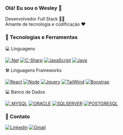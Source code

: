 ### Olá! Eu sou o Wesley 👋


Desenvolvedor Full Stack 👨‍💻<br>Amante de tecnologia e codificação ❤️

### 🚀 Tecnologias e Ferramentas



💻 Linguagens

[![.Net](https://img.shields.io/badge/.NET-5C2D91?style=for-the-badge&logo=.net&logoColor=white)]()
[![C-Sharp](https://img.shields.io/badge/C%23-239120?style=for-the-badge&logo=c-sharp&logoColor=white)]()
[![JavaScript](https://img.shields.io/badge/JavaScript-F7DF1E?style=for-the-badge&logo=javascript&logoColor=black)]()
[![Java](https://img.shields.io/badge/Java-ED8B00?style=for-the-badge&logo=openjdk&logoColor=white)]()


🛠️ Linguagens Frameworks

[![React](https://img.shields.io/badge/React-20232A?style=for-the-badge&logo=react&logoColor=61DAFB)]()
[![Node](    https://img.shields.io/badge/Node.js-43853D?style=for-the-badge&logo=node.js&logoColor=white)]()
[![Jquery](https://img.shields.io/badge/jQuery-0769AD?style=for-the-badge&logo=jquery&logoColor=white)]()
[![TailWind](https://img.shields.io/badge/Tailwind_CSS-38B2AC?style=for-the-badge&logo=tailwind-css&logoColor=white)]()
[![Boostrap](https://img.shields.io/badge/Bootstrap-563D7C?style=for-the-badge&logo=bootstrap&logoColor=white)]()

💻 Banco de Dados

[![.MYSQL](https://img.shields.io/badge/MySQL-005C84?style=for-the-badge&logo=mysql&logoColor=white)]()
[![ORACLE](https://img.shields.io/badge/Oracle-F80000?style=for-the-badge&logo=oracle&logoColor=black)]()
[![SQLSERVER](https://img.shields.io/badge/SQL_Server-CC2927?style=for-the-badge&logo=microsoftsqlserver&logoColor=white)]()
[![POSTGRESQL](https://img.shields.io/badge/PostgreSQL-316192?style=for-the-badge&logo=postgresql&logoColor=white)]()


### 📱 Contato

[![Linkedin](https://img.shields.io/badge/LinkedIn-0077B5?style=for-the-badge&logo=linkedin&logoColor=white)](http://linkedin.com/in/wesleypmalves)
[![Gmail](https://img.shields.io/badge/Gmail-D14836?style=for-the-badge&logo=gmail&logoColor=white)](wesleypalves10@gmail.com)

